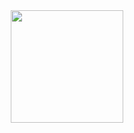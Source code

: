 <div align="center">
  <a href="https://github.com/Carmofrasao">
  <img height="180em" src="https://github-readme-stats.vercel.app/api/top-langs/?username=Carmofrasao&layout=compact&langs_count=8&hide=makefile,tex,html&theme=material-palenight"/>
</div>
